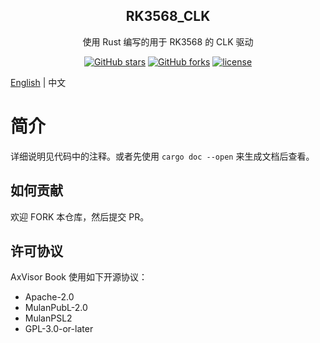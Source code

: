 <!-- <div align="center">

<img src="https://arceos-hypervisor.github.io/doc/assets/logo.svg" alt="axvisor-logo" width="64">

</div> -->

<h2 align="center">RK3568_CLK</h1>

<p align="center">使用 Rust 编写的用于 RK3568 的 CLK 驱动</p>

<div align="center">

[![GitHub stars](https://img.shields.io/github/stars/arceos-hypervisor/rk3568_clk?logo=github)](https://github.com/arceos-hypervisor/rk3568_clk/stargazers)
[![GitHub forks](https://img.shields.io/github/forks/arceos-hypervisor/rk3568_clk?logo=github)](https://github.com/arceos-hypervisor/rk3568_clk/network)
[![license](https://img.shields.io/github/license/arceos-hypervisor/rk3568_clk)](https://github.com/arceos-hypervisor/rk3568_clk/blob/master/LICENSE)

</div>

[English](README.md) | 中文

# 简介

详细说明见代码中的注释。或者先使用 `cargo doc --open` 来生成文档后查看。

## 如何贡献

欢迎 FORK 本仓库，然后提交 PR。

## 许可协议

AxVisor Book 使用如下开源协议：

 * Apache-2.0
 * MulanPubL-2.0
 * MulanPSL2
 * GPL-3.0-or-later
